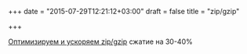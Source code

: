 +++
date = "2015-07-29T12:21:12+03:00"
draft = false
title = "zip/gzip"

+++

<p><a href="http://blog.klauspost.com/optimized-gzipzip-packages-30-50-faster/">Оптимизируем и ускоряем zip/gzip</a> сжатие на 30-40%</p>

